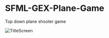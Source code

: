 # SFML-GEX-Plane-Game
Top down plane shooter game

![TitleScreen](https://user-images.githubusercontent.com/54895362/105391193-400ffb80-5bf0-11eb-8131-62c4e4885c08.png)
